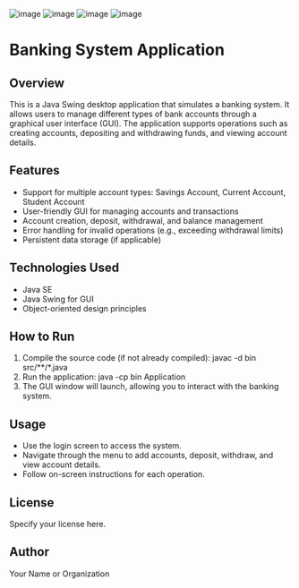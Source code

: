 ![image](https://github.com/user-attachments/assets/57c1c3ab-242c-464a-934b-2cf526195d4c)
![image](https://github.com/user-attachments/assets/d203b8c5-4e5e-47d1-ae50-8d814e46bbac)
![image](https://github.com/user-attachments/assets/15c34f36-9eea-4745-93c5-c22943115910)
![image](https://github.com/user-attachments/assets/70504846-56b0-4ade-aa75-e25fb16a9030)
# Banking System Application

## Overview
This is a Java Swing desktop application that simulates a banking system. It allows users to manage different types of bank accounts through a graphical user interface (GUI). The application supports operations such as creating accounts, depositing and withdrawing funds, and viewing account details.

## Features
- Support for multiple account types: Savings Account, Current Account, Student Account
- User-friendly GUI for managing accounts and transactions
- Account creation, deposit, withdrawal, and balance management
- Error handling for invalid operations (e.g., exceeding withdrawal limits)
- Persistent data storage (if applicable)

## Technologies Used
- Java SE
- Java Swing for GUI
- Object-oriented design principles

## How to Run
1. Compile the source code (if not already compiled):
   javac -d bin src/**/*.java
2. Run the application:
   java -cp bin Application
3. The GUI window will launch, allowing you to interact with the banking system.

## Usage
- Use the login screen to access the system.
- Navigate through the menu to add accounts, deposit, withdraw, and view account details.
- Follow on-screen instructions for each operation.

## License
Specify your license here.

## Author
Your Name or Organization




